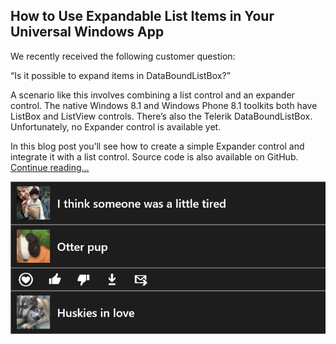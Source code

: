 ## How to Use Expandable List Items in Your Universal Windows App

We recently received the following customer question:

“Is it possible to expand items in DataBoundListBox?”

A scenario like this involves combining a list control and an expander control. The native Windows 8.1 and Windows Phone 8.1 toolkits both have ListBox and ListView controls. There’s also the Telerik DataBoundListBox. Unfortunately, no Expander control is available yet.

In this blog post you’ll see how to create a simple Expander control and integrate it with a list control. Source code is also available on GitHub. [Continue reading...](http://blogs.telerik.com/windowsuniversal/posts/15-01-20/expander-for-universal-windows-apps)

![](images/summary.png)
